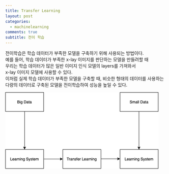 ```yaml
---
title: Transfer Learning
layout: post
categories:
  - machinelearning
comments: true
subtitle: 전이 학습
---
```


전이학습은 학습 데이터가 부족한 모델을 구축하기 위해 사용되는 방법이다.  
예를 들어, 학습 데이터가 부족한 x-lay 이미지를 판단하는 모델을 만들려할 때  
우리는 학습 데이터가 많은 일반 이미지 인식 모델의 layers를 가져와서  
x-lay 이미지 모델에 사용할 수 있다.  
이처럼 실제 학습 데이터가 부족한 모델을 구축할 때, 비슷한 형태의 데이터를 사용하는  
다량의 데이터로 구축된 모델을 전이학습하여 성능을 높일 수 있다.

![Transfer Learning](/assets/img/study/ML/Transferlearning.png)

